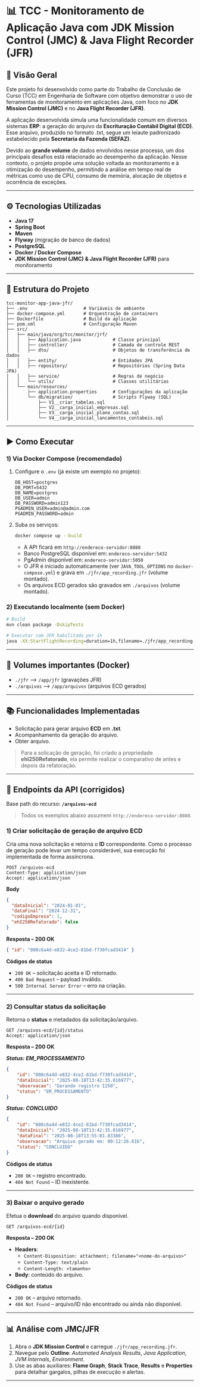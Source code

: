 # 📊 TCC - Monitoramento de Aplicação Java com JDK Mission Control (JMC) &  Java Flight Recorder (JFR)

## 📌 Visão Geral
Este projeto foi desenvolvido como parte do Trabalho de Conclusão de Curso (TCC) em Engenharia de Software com objetivo demonstrar o uso de ferramentas de monitoramento em aplicações Java, com foco no **JDK Mission Control (JMC)** e no **Java Flight Recorder (JFR)**.

A aplicação desenvolvida simula uma funcionalidade comum em diversos sistemas **ERP**: a geração do arquivo da **Escrituração Contábil Digital (ECD)**. Esse arquivo, produzido no formato .txt, segue um leiaute padronizado estabelecido pela **Secretaria da Fazenda (SEFAZ)**.

Devido ao **grande volume** de dados envolvidos nesse processo, um dos principais desafios está relacionado ao desempenho da aplicação. Nesse contexto, o projeto propõe uma solução voltada ao monitoramento e à otimização do desempenho, permitindo a análise em tempo real de métricas como uso de CPU, consumo de memória, alocação de objetos e ocorrência de exceções.

---

## ⚙️ Tecnologias Utilizadas
- **Java 17**
- **Spring Boot**
- **Maven**
- **Flyway** (migração de banco de dados)
- **PostgreSQL**
- **Docker / Docker Compose**
- **JDK Mission Control (JMC) & Java Flight Recorder (JFR)** para monitoramento

---

## 📂 Estrutura do Projeto
```
tcc-monitor-app-java-jfr/
├── .env                     # Variáveis de ambiente
├── docker-compose.yml       # Orquestração de containers
├── Dockerfile               # Build da aplicação
├── pom.xml                  # Configuração Maven
├── src/
│   ├── main/java/org/tcc/monitor/jrf/
│   │   ├── Application.java            # Classe principal
│   │   ├── controller/                 # Camada de controle REST
│   │   ├── dto/                        # Objetos de transferência de dados
│   │   ├── entity/                     # Entidades JPA
│   │   ├── repository/                 # Repositórios (Spring Data JPA)
│   │   ├── service/                    # Regras de negócio
│   │   └── utils/                      # Classes utilitárias
│   └── main/resources/
│       ├── application.properties      # Configurações da aplicação
│       └── db/migration/               # Scripts Flyway (SQL)
│           ├── V1__criar_tabelas.sql
│           ├── V2__carga_inicial_empresas.sql
│           ├── V3__carga_inicial_plano_contas.sql
│           └── V4__carga_inicial_lancamentos_contabeis.sql
```

---

## ▶️ Como Executar

### 1) Via Docker Compose (recomendado)
1. Configure o `.env` (já existe um exemplo no projeto):
   ```env
   DB_HOST=postgres
   DB_PORT=5432
   DB_NAME=postgres
   DB_USER=admin
   DB_PASSWORD=admin123
   PGADMIN_USER=admin@admin.com
   PGADMIN_PASSWORD=admin
   ```
2. Suba os serviços:
   ```bash
   docker compose up --build
   ```
   - A API ficará em `http://endereco-servidor:8080`
    - Banco PostgreSQL disponível em: `endereco-servidor:5432`
    - PgAdmin disponível em: `endereco-servidor:5050`
   - O JFR é iniciado automaticamente (ver `JAVA_TOOL_OPTIONS` no `docker-compose.yml`) e grava em `./jfr/app_recording.jfr` (volume montado).  
   - Os arquivos ECD gerados são gravados em `./arquivos` (volume montado).

### 2) Executando localmente (sem Docker)
```bash
# Build
mvn clean package -DskipTests

# Executar com JFR habilitado por 1h
java -XX:StartFlightRecording=duration=1h,filename=./jfr/app_recording.jfr,name=app,settings=profile      -jar target/*.jar
```

---

## 📁 Volumes importantes (Docker)
- `./jfr` ⟶ `/app/jfr` (gravações JFR)  
- `./arquivos` ⟶ `/app/arquivos` (arquivos ECD gerados)

---

## 📚 Funcionalidades Implementadas
- Solicitação para gerar arquivo **ECD** em **.txt**.
- Acompanhamento da geração do arquivo.
- Obter arquivo.
> Para a solicação de geração, foi criado a propriedade **ehI250Refatorado**, ela permite realizar o comparativo de antes e depois da refatoração.

---

## 🔗 Endpoints da API (corrigidos)

Base path do recurso: **`/arquivos-ecd`**

> Todos os exemplos abaixo assumem `http://endereco-servidor:8080`.

### 1) Criar solicitação de geração de arquivo ECD
Cria uma nova solicitação e retorna o **ID** correspondente. Como o processo de geração pode levar um tempo considerável, sua execução foi implementada de forma assíncrona.

```
POST /arquivos-ecd
Content-Type: application/json
Accept: application/json
```

**Body**  
```json
{
  "dataInicial": "2024-01-01",
  "dataFinal": "2024-12-31",
  "codigoEmpresa": 1,
  "ehI250Refatorado": false
}
```

**Resposta – 200 OK**
```json
{ "id": "008c6a4d-e832-4ce2-81bd-f730fcad3414" }
```

**Códigos de status**  
- `200 OK` – solicitação aceita e ID retornado.  
- `400 Bad Request` – payload inválido.  
- `500 Internal Server Error` – erro na criação.

---

### 2) Consultar status da solicitação
Retorna o **status** e metadados da solicitação/arquivo.

```
GET /arquivos-ecd/{id}/status
Accept: application/json
```

**Resposta – 200 OK** 

***Status: EM_PROCESSAMENTO***
```json
{
    "id": "008c6a4d-e832-4ce2-81bd-f730fcad3414",
    "dataInicial": "2025-08-18T13:42:35.016977",
    "observacao": "Gerando registro I250",
    "status": "EM_PROCESSAMENTO"
}
```
***Status: CONCLUIDO***
```json
{
    "id": "008c6a4d-e832-4ce2-81bd-f730fcad3414",
    "dataInicial": "2025-08-18T13:42:35.016977",
    "dataFinal": "2025-08-18T13:55:01.83386",
    "observacao": "Arquivo gerado em: 00:12:26.816",
    "status": "CONCLUIDO"
}
```
**Códigos de status**  
- `200 OK` – registro encontrado.  
- `404 Not Found` – ID inexistente.

---

### 3) Baixar o arquivo gerado
Efetua o **download** do arquivo quando disponível.

```
GET /arquivos-ecd/{id}
```

**Resposta – 200 OK**
- **Headers**:  
  - `Content-Disposition: attachment; filename="<nome-do-arquivo>"`  
  - `Content-Type: text/plain`  
  - `Content-Length: <tamanho>`
- **Body**: conteúdo do arquivo.

**Códigos de status**  
- `200 OK` – arquivo retornado.  
- `404 Not Found` – arquivo/ID não encontrado ou ainda não disponível.

---

## 📊 Análise com JMC/JFR
1. Abra o **JDK Mission Control** e carregue `./jfr/app_recording.jfr`.  
2. Navegue pelo **Outline**: *Automated Analysis Results*, *Java Application*, *JVM Internals*, *Environment*.  
3. Use as abas auxiliares: **Flame Graph**, **Stack Trace**, **Results** e **Properties** para detalhar gargalos, pilhas de execução e alertas.

---